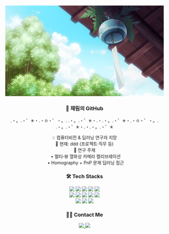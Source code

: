 <!-- ────────── 헤더(다크/라이트 자동 전환) ────────── -->
<p align="center">
  <picture>
    <!-- 다크 모드용 -->
    <source srcset="https://raw.githubusercontent.com/cozyrim/cozyrim/main/assets/header-dark.svg"
            media="(prefers-color-scheme: dark)">
    <!-- 라이트 모드용 -->
    <source srcset="https://raw.githubusercontent.com/cozyrim/cozyrim/main/assets/bell.gif"
            media="(prefers-color-scheme: light)">
    <!-- 폴백 (라이트) -->
    <img src="https://raw.githubusercontent.com/cozyrim/cozyrim/main/assets/bell.gif"
         width="600" alt="채림 인사 헤더">
  </picture>
</p>

<!-- ────────── 소개 ────────── -->
<h3 align="center">🌱 채림의 GitHub</h3>

<p align="center">.・。.・゜✭・.・✫・゜・。. .・。.・゜✭・.・.・。.・゜✭・.・✫・゜・。. .・。.・゜✭・.・.・。.・゜✭</p>

<div align="center">

💡 컴퓨터비전 &amp; 딥러닝 연구자 지망  
🔧 현재: ddd (프로젝트·직무 등)  
🔬 연구 주제  
&nbsp;&nbsp;• 멀티‑뷰 열화상 카메라 캘리브레이션  
&nbsp;&nbsp;• Homography + PnP 문제 딥러닝 접근  

</div>

<!-- ────────── 기술 스택 ────────── -->
<h3 align="center">🛠️ Tech Stacks</h3>


<div align="center">

<img src="https://img.shields.io/badge/C++-00599C?style=social&logo=C%2B%2B">
<img src="https://img.shields.io/badge/C-A8B9CC?style=social&logo=C">
<img src="https://img.shields.io/badge/CSS3-1572B6?style=social&logo=CSS3">
<img src="https://img.shields.io/badge/Git-F05032?style=social&logo=Git">
<img src="https://img.shields.io/badge/GitHub-181717?style=social&logo=GitHub"><br>

<img src="https://img.shields.io/badge/HTML5-E34F26?style=social&logo=HTML5">
<img src="https://img.shields.io/badge/Linux-FCC624?style=social&logo=Linux">
<img src="https://img.shields.io/badge/Matlab-0076a8?style=social&logo=MathWorks">
<img src="https://img.shields.io/badge/MySQL-4479A1?style=social&logo=MySQL">
<img src="https://img.shields.io/badge/Notion-000000?style=social&logo=Notion"><br>

<img src="https://img.shields.io/badge/PyTorch-EE4C2C?style=social&logo=PyTorch">
<img src="https://img.shields.io/badge/Python-3776AB?style=social&logo=Python">
<img src="https://img.shields.io/badge/React-61DAFB?style=social&logo=React">

</div>

<!-- ────────── 연락처 ────────── -->
<h3 align="center">🧑‍💻 Contact Me</h3>


<div align="center">

<a href="https://instagram.com/zzaerim">
  <img src="https://img.shields.io/badge/Instagram-E4405F?style=social&logo=Instagram">
</a>
<a href="mailto:cozyriming@gmail.com">
  <img src="https://img.shields.io/badge/Gmail-EA4335?style=social&logo=Gmail">
</a>

</div>

</div>
